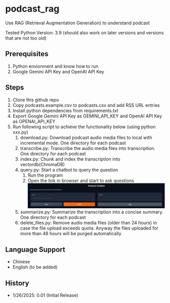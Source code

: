 # podcast_rag
Use RAG (Retrieval Augmentation Generation) to understand podcast

Tested Python Version: 3.9 (should also work on later versions and versions that are not too old)

## Prerequisites
1. Python envionment and know how to run
2. Google Gemini API Key and OpenAI API Key

## Steps
1. Clone this github repo
2. Copy podcasts.example.csv to podcasts.csv and add RSS URL entries
3. Install python dependencies from requirements.txt
4. Export Google Gemini API Key as GEMINI_API_KEY and OpenAI API Key as OPENAI_API_KEY
5. Run following script to achieve the functionality below (using python xxx.py)
    1. download.py: Download podcast audio media files to local with incremental mode. One directory for each podcast 
    2. transcribe.py: Transcribe the audio media files into transcription. One directory for each podcast
    3. index.py: Chunk and index the transcription into vectordb(ChromaDB)
    4. query.py: Start a chatbot to query the question
	    1. Run the program
	    2. Open the link in browser and start to ask questions <img src="https://raw.githubusercontent.com/liujinmarshall/podcast_rag/refs/heads/main/docs/img/chatbot.png" />
    5. summarize.py: Summarize the transcription into a concise summary. One directory for each podcast
    6. delete_files.py: Remove audio media files (older than 24 hours) in case the file upload exceeds quota. Anyway the files uploaded for more than 48 hours will be purged automatically

## Language Support
* Chinese
* English (to be added)

## History
* 1/26/2025: 0.01 (Initial Release)
